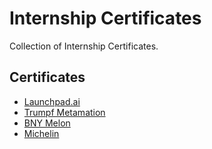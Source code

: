 # Internship Certificates

Collection of Internship Certificates.

## Certificates
- [Launchpad.ai](./Launchpad/)
- [Trumpf Metamation](./Trumpf_Metamation/)
- [BNY Melon](./BNY_Mellon/)
- [Michelin](./Michelin/)